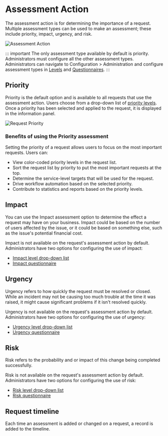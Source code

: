 # Assessment Action
The assessment action is for determining the importance of a request. Multiple assessment types can be used to make an assessment; these include priority, impact, urgency, and risk.

![Assessment Action](_books/servicemanager-user-guide/service-portfolio/requests/images/assessment-action.png)

::: important
The only assessment type available by default is priority. Administrators must configure all the other assessment types. Administrators can navigate to Configuration > Administration and configure assessment types in [Levels](/servicemanager-config/administration/assessment-levels) and [Questionnaires](/servicemanager-config/administration/assessment-questionnaires).
:::

## Priority
Priority is the default option and is available to all requests that use the assessment action. Users choose from a drop-down list of [priority levels](/servicemanager-config/administration/assessment-levels#default-levels). Once a priority has been selected and applied to the request, it is displayed in the information panel.

![Request Priority](_books/servicemanager-user-guide/service-portfolio/requests/images/request-info-priority.png)

### Benefits of using the Priority assessment
Setting the priority of a request allows users to focus on the most important requests. Users can:
* View color-coded priority levels in the request list.
* Sort the request list by priority to put the most important requests at the top.
* Determine the service-level targets that will be used for the request.
* Drive workflow automation based on the selected priority.
* Contribute to statistics and reports based on the priority levels.

## Impact
You can use the Impact assessment option to determine the effect a request may have on your business. Impact could be based on the number of users affected by the issue, or it could be based on something else, such as the issue's potential financial cost.

Impact is not available on the request's assessment action by default. Administrators have two options for configuring the use of impact:

* [Impact level drop-down list](/servicemanager-config/administration/assessment-levels#impact)
* [Impact questionnaire](/servicemanager-config/administration/assessment-questionnaires)

## Urgency
Urgency refers to how quickly the request must be resolved or closed. While an incident may not be causing too much trouble at the time it was raised, it might cause significant problems if it isn't resolved quickly.

Urgency is not available on the request's assessment action by default. Administrators have two options for configuring the use of urgency:

* [Urgency level drop-down list](/servicemanager-config/administration/assessment-levels#urgency)
* [Urgency questionnaire](/servicemanager-config/administration/assessment-questionnaires)

## Risk

Risk refers to the probability and or impact of this change being completed successfully.

Risk is not available on the request's assessment action by default. Administrators have two options for configuring the use of risk:

* [Risk level drop-down list](/servicemanager-config/administration/assessment-levels#risk)
* [Risk questionnaire](/servicemanager-config/administration/assessment-questionnaires)

## Request timeline
Each time an assessment is added or changed on a request, a record is added to the timeline.
